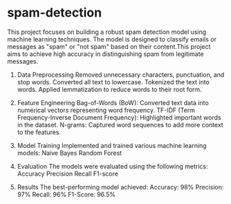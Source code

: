 # spam-detection

This project focuses on building a robust spam detection model using machine learning techniques. The model is designed to classify emails or messages as "spam" or "not spam" based on their content.This project aims to achieve high accuracy in distinguishing spam from legitimate messages.

1) Data Preprocessing
Removed unnecessary characters, punctuation, and stop words.
Converted all text to lowercase.
Tokenized the text into words.
Applied lemmatization to reduce words to their root form.

2) Feature Engineering
Bag-of-Words (BoW): Converted text data into numerical vectors representing word frequency.
TF-IDF (Term Frequency-Inverse Document Frequency): Highlighted important words in the dataset.
N-grams: Captured word sequences to add more context to the features.

3) Model Training
Implemented and trained various machine learning models:
Naive Bayes
Random Forest

4) Evaluation
The models were evaluated using the following metrics:
Accuracy
Precision
Recall
F1-score

5) Results
The best-performing model achieved:
Accuracy: 98%
Precision: 97%
Recall: 96%
F1-Score: 96.5%
